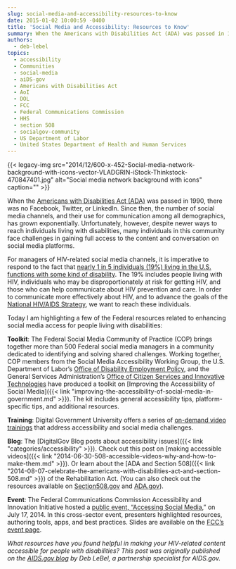 ```yaml
---
slug: social-media-and-accessibility-resources-to-know
date: 2015-01-02 10:00:59 -0400
title: 'Social Media and Accessibility: Resources to Know'
summary: When the Americans with Disabilities Act (ADA) was passed in 1990, there was no Facebook, Twitter, or LinkedIn. Since then, the number of social media channels, and their use for communication among all demographics, has grown exponentially. Unfortunately, however, despite newer ways to reach individuals living with disabilities, many individuals in this community face challenges
authors:
  - deb-lebel
topics:
  - accessibility
  - Communities
  - social-media
  - aiDS-gov
  - Americans with Disabilities Act
  - AoI
  - DOL
  - FCC
  - Federal Communications Commission
  - HHS
  - section 508
  - socialgov-community
  - US Department of Labor
  - United States Department of Health and Human Services
---
```


{{< legacy-img src="2014/12/600-x-452-Social-media-network-background-with-icons-vector-VLADGRIN-iStock-Thinkstock-470847401.jpg" alt="Social media network background with icons" caption="" >}} 

When the [Americans with Disabilities Act (ADA)](http://www.ada.gov/index.html) was passed in 1990, there was no Facebook, Twitter, or LinkedIn. Since then, the number of social media channels, and their use for communication among all demographics, has grown exponentially. Unfortunately, however, despite newer ways to reach individuals living with disabilities, many individuals in this community face challenges in gaining full access to the content and conversation on social media platforms.

For managers of HIV-related social media channels, it is imperative to respond to the fact that [nearly 1 in 5 individuals (19%) living in the U.S. functions with some kind of disability](https://www.census.gov/newsroom/releases/archives/miscellaneous/cb12-134.html). The 19% includes people living with HIV, individuals who may be disproportionately at risk for getting HIV, and those who can help communicate about HIV prevention and care. In order to communicate more effectively about HIV, and to advance the goals of the [National HIV/AIDS Strategy](https://www.aids.gov/federal-resources/national-hiv-aids-strategy/overview/index.html?hpslider=6), we want to reach these individuals.

Today I am highlighting a few of the Federal resources related to enhancing social media access for people living with disabilities:

**Toolkit**: The Federal Social Media Community of Practice (COP) brings together more than 500 Federal social media managers in a community dedicated to identifying and solving shared challenges. Working together, COP members from the Social Media Accessibility Working Group, the U.S. Department of Labor’s [Office of Disability Employment Policy](http://www.dol.gov/odep/), and the General Services Administration’s [Office of Citizen Services and Innovative Technologies](http://www.gsa.gov/portal/category/25729) have produced a toolkit on [Improving the Accessibility of Social Media]({{< link "improving-the-accessibility-of-social-media-in-government.md" >}}). The kit includes general accessibility tips, platform-specific tips, and additional resources.

**Training**: Digital Government University offers a series of [on-demand video trainings](https://www.youtube.com/digitalgov) that address accessibility and social media challenges.

**Blog**: The [DigitalGov Blog posts about accessibility issues]({{< link "categories/accessibility" >}}). Check out this post on [making accessible videos]({{< link "2014-06-30-508-accessible-videos-why-and-how-to-make-them.md" >}}). Or learn about the [ADA and Section 508]({{< link "2014-08-07-celebrate-the-americans-with-disabilities-act-and-section-508.md" >}}) of the Rehabilitation Act. (You can also check out the resources available on [Section508.gov](http://www.section508.gov/) and [ADA.gov](http://www.ada.gov/index.html)).

**Event**: The Federal Communications Commission Accessibility and Innovation Initiative hosted a [public event, “Accessing Social Media](http://www.fcc.gov/events/accessing-social-media),” on July 17, 2014. In this cross-sector event, presenters highlighted resources, authoring tools, apps, and best practices. Slides are available on the [FCC’s event page](http://www.fcc.gov/events/accessing-social-media).

_What resources have you found helpful in making your HIV-related content accessible for people with disabilities?_
_This post was originally published on the [AIDS.gov blog](https://blog.aids.gov/) by Deb LeBel, a partnership specialist for AIDS.gov._
